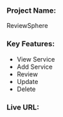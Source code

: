### Project Name:
ReviewSphere

### Key Features:
 - View Service
 - Add Service
 - Review 
 - Update
 - Delete

### Live URL:

